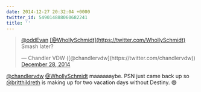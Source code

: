 ```yaml
---
date: 2014-12-27 20:32:04 +0000
twitter_id: 549014888060682241
title: ''
---
```


<blockquote class="twitter-tweet"><p lang="en" dir="ltr"><a href="https://twitter.com/oddEvan?ref_src=twsrc%5Etfw">@oddEvan</a> <a href="https://twitter.com/WhollySchmidt?ref_src=twsrc%5Etfw">[@WhollySchmidt](https://twitter.com/WhollySchmidt)</a> Smash later?</p>&mdash; Chandler VDW ([@chandlervdw](https://twitter.com/chandlervdw)) <a href="https://twitter.com/chandlervdw/status/549014590622031872?ref_src=twsrc%5Etfw">December 28, 2014</a></blockquote>
<script async src="https://platform.twitter.com/widgets.js" charset="utf-8"></script>

[@chandlervdw](https://twitter.com/chandlervdw) [@WhollySchmidt](https://twitter.com/WhollySchmidt) maaaaaaybe. PSN just came back up so [@britthildreth](https://twitter.com/britthildreth) is making up for two vacation days without Destiny. 😄
